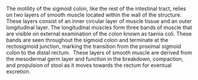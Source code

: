 The motility of the sigmoid colon, like the rest of the intestinal tract, relies on two layers of smooth muscle located within the wall of the structure. These layers consist of an inner circular layer of muscle tissue and an outer longitudinal layer. The longitudinal muscles form three bands of muscle that are visible on external examination of the colon known as taenia coli. These bands are seen throughout the sigmoid colon and terminate at the rectosigmoid junction, marking the transition from the proximal sigmoid colon to the distal rectum.  These layers of smooth muscle are derived from the mesodermal germ layer and function in the breakdown, compaction, and propulsion of stool as it moves towards the rectum for eventual excretion.